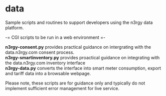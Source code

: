 # data
Sample scripts and routines to support developers using the n3rgy data platform.<p>

-= CGI scripts to be run in a web environment =-<p>

<b>n3rgy-consent.py</b> provides practical guidance on intergrating with the data.n3rgy.com consent process.<br>
<b>n3rgy-smartinventory.py</b> provides proactical guidance on integrating with the data.n3rgy.com inventory interface<br>
<b>n3rgy-data.py</b> converts the interface into smart meter consumption, export and tariff data into a browsable webpage.

Please note, these scripts are for guidance only and typically do not implement sufficient error management for live service. 
